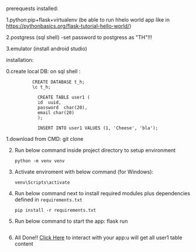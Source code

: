 prerequests installed:

1.python:pip+flask+virtualenv (be able to run hhelo world app like in  https://pythonbasics.org/flask-tutorial-hello-world/)

2.postgress (sql shell) -set password to postgress as "TH"!!!

3.emulator (install android studio)


installation:

0.create local DB:
       on  sql shell :
       
              CREATE DATABASE t_h;
              \c t_h;
                  
            	CREATE TABLE user1 (
            	id  uuid, 
            	password  char(20),
            	email char(20)
            	);
             
            	INSERT INTO user1 VALUES (1, 'Cheese', 'bla');
       
1.download from CMD:
      git clone <this repo url>
     
      
2. Run below command inside project directory to setup environment
      ```console
      python -m venv venv
      ```

3. Activate enviroment with below command (for Windows):
      ```console
      venv\Scripts\activate
      ```

4. Run below command next to install required modules plus dependencies defined in `requirements.txt`
      ```console
      pip install -r requirements.txt
      ```

5. Run below command to start the app:
     flask run
      ```

6. All Done!! [Click Here](http://localhost:5000/) to interact with your app:u will get all user1 table content


